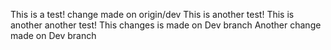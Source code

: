 This is a test! change made on origin/dev
This is another test!
This is another another test!
This changes is made on Dev branch
Another change made on Dev branch
